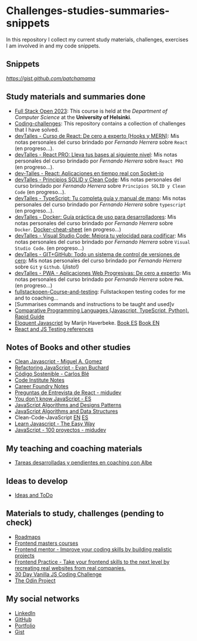 # Challenges-studies-summaries-snippets

In this repository I collect my current study materials, challenges, exercises I am involved in and my code snippets.

## Snippets

_https://gist.github.com/patchamama_

## Study materials and summaries done

- [Full Stack Open 2023](https://github.com/patchamama/fullstackopen-2023): This course is held at the _Department of Computer Science_ at the **University of Helsinki**.
- [Coding-challenges](https://github.com/patchamama/coding-challenges): This repository contains a collection of challenges that I have solved.
- [devTalles - Curso de React: De cero a experto (Hooks y MERN)](https://github.com/patchamama/devtalles-react): Mis notas personales del curso brindado por _Fernando Herrera_ sobre `React` (en progreso...).
- [devTalles - React PRO: Lleva tus bases al siguiente nivel](https://github.com/patchamama/devtalles-react-pro): Mis notas personales del curso brindado por _Fernando Herrera_ sobre `React PRO` (en progreso...).
- [dev-Talles - React: Aplicaciones en tiempo real con Socket-io](https://github.com/patchamama/devtalles-react-socket)
- [devTalles - Principios SOLID y Clean Code](https://github.com/patchamama/devtalles-principios-solid-clean-code): Mis notas personales del curso brindado por _Fernando Herrera_ sobre `Principios SOLID y Clean Code` (en progreso...).
- [devTalles - TypeScript: Tu completa guía y manual de mano](https://github.com/patchamama/devtalles-typescript): Mis notas personales del curso brindado por _Fernando Herrera_ sobre `typescript` (en progreso...).
- [devTalles - Docker: Guía práctica de uso para desarrolladores](https://github.com/patchamama/devtalles-Docker-gu-a-pr-ctica-para-desarrolladores): Mis notas personales del curso brindado por _Fernando Herrera_ sobre `Docker`. [Docker-cheat-sheet](https://devtalles.com/files/docker-cheat-sheet.pdf)  (en progreso...)
- [devTalles - Visual Studio Code: Mejora tu velocidad para codificar](https://github.com/patchamama/devtalles-Visual_Studio_Code_Mejora_tu_velocidad_para_codificar): Mis notas personales del curso brindado por _Fernando Herrera_ sobre `Visual Studio Code`. (en progreso...)
- [devTalles - GIT+GitHub: Todo un sistema de control de versiones de cero](https://github.com/patchamama/DevTalles-GIT-GitHub-Todo-un-sistema-de-control-de-versiones-de-cero): Mis notas personales del curso brindado por _Fernando Herrera_ sobre `Git` y `Github`. (¡listo!)
- [devTalles - PWA - Aplicaciones Web Progresivas: De cero a experto](https://github.com/patchamama/devTalles-PWA-Aplicaciones-Web-Progresivas-De-cero-a-experto): Mis notas personales del curso brindado por _Fernando Herrera_ sobre `PWA`. (en progreso...)
- [fullstackopen-Course-and-testing](https://github.com/patchamama/fullstackopen-Course-and-testing): Fullstackopen testing codes for me and to coaching...
- [Summarises commands and instructions to be taught and used]v
- [Comparative Programming Languages (Javascript, TypeScript, Python). Rapid Guide](https://github.com/patchamama/Comparative-Programming-Languages-Essentials-JS-TS-Python)
- [Eloquent Javascript](https://github.com/patchamama/eloquent-javascript-es_soluciones) by Marijn Haverbeke. [Book ES](https://www.eloquentjavascript.es/) [Book EN](https://eloquentjavascript.net/)
- [React and JS Testing references](https://github.com/patchamama/react-js-testing)

## Notes of Books and other studies

- [Clean Javascript - Miguel A. Gomez](https://github.com/patchamama/clean-javascript-book)
- [Refactoring JavaScript - Evan Buchard](https://github.com/patchamama/refactoring-javascript)
- [Código Sostenible - Carlos Blé](https://github.com/patchamama/codigo-sostenible-book)
- [Code Institute Notes](https://github.com/patchamama/Code-Institute-notes)
- [Career Foundry Notes](https://github.com/patchamama/Career-Foundry-notes)
- [Preguntas de Entrevista de React - midudev](https://github.com/patchamama/preguntas-entrevista-react/tree/main)
- [You don't know JavaScript -  ES](https://github.com/patchamama/You-Dont-Know-JS-ES_Traduccion)
- [JavaScript Algorithms and Designs Patterns](https://github.com/patchamama/javascript-patterns)
- [JavaScript Algorithms and Data Structures](https://github.com/patchamama/javascript-algorithms)
- Clean-Code-JavaScript [EN](https://github.com/ryanmcdermott/clean-code-javascript) [ES](https://github.com/patchamama/clean-code-javascript)
- [Learn Javascript - The Easy Way](https://github.com/patchamama/learn-javascript-easy-way)
- [JavaScript - 100 proyectos - midudev](https://github.com/patchamama/javascript-100-proyectos)

## My teaching and coaching materials

- [Tareas desarrolladas y pendientes en coaching con Albe](https://github.com/patchamama/tareas-pendientes-con-Albe)

## Ideas to develop

- [Ideas and ToDo](https://github.com/patchamama/ideas)

## Materials to study, challenges (pending to check)

- [Roadmaps](https://roadmap.sh/)
- [Frontend masters courses](https://frontendmasters.com/)
- [Frontend mentor - Improve your coding skills by building realistic projects](https://www.frontendmentor.io/)
- [Frontend Practice - Take your frontend skills to the next level by recreating real websites from real companies.](https://www.frontendpractice.com/)
- [30 Day Vanilla JS Coding Challenge](https://javascript30.com/)
- [The Odin Project](https://www.theodinproject.com/)

## My social networks

- [LinkedIn](https://www.linkedin.com/in/armandourquiola/)
- [GitHub](https://github.com/patchamama)
- [Portfolio](https://urquiola.dev)
- [Gist](https://gist.github.com/patchamama)

